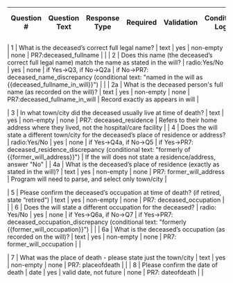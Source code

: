 | Question # | Question Text | Response Type | Required | Validation | Conditional Logic | Maps to PDF | Notes |
|------------|---------------|---------------|----------|------------|-------------------|-------------|-------|

| 1 | What is the deceased’s correct full legal name? | text | yes | non-empty | none | PR7:deceased_fullname | | 
| 2 | Does this name (the deceased’s correct full legal name) match the name as stated in the will? | radio:Yes/No | yes | none | if Yes→Q3, if No→Q2a | if No→PR7: deceased_name_discrepancy (conditional text: "named in the will as {{deceased_fullname_in_will}}") | |
| 2a | What is the deceased person's full name (as recorded on the will)? | text | yes | non-empty | none | PR7:deceased_fullname_in_will | Record exactly as appears in will |

| 3 | In what town/city did the deceased usually live at time of death? | text | yes | non-empty | none | PR7: deceased_residence | Refers to their home address where they lived, not the hospital/care facility |
| 4 | Does the will state a different town/city for the deceased’s place of residence or address? | radio:Yes/No | yes | none | if Yes→Q4a, if No→Q5 | if Yes→PR7: deceased_residence_discrepancy (conditional text: "formerly of {{former_will_address}}") | If the will does not state a residence/address, answer "No" | 
| 4a | What is the deceased’s place of residence (exactly as stated in the will)? | text | yes | non-empty | none | PR7: former_will_address | Program will need to parse, and select only town/city | 

| 5 | Please confirm the deceased’s occupation at time of death? (if retired, state “retired”) | text | yes | non-empty | none | PR7: deceased_occupation | |
| 6 | Does the will state a different occupation for the deceased? | radio: Yes/No | yes | none | if Yes→Q6a, if No→Q7 | if Yes→PR7: deceased_occupation_discrepancy (conditional text: "formerly {{former_will_occupation}}") | | 
| 6a | What is the deceased’s occupation (as recorded on the will)? | text | yes | non-empty | none | PR7: former_will_occupation | | 

| 7 | What was the place of death - please state just the town/city | text | yes | non-empty | none | PR7: placeofdeath | |
| 8 | Please confirm the date of death | date | yes | valid date, not future | none | PR7: dateofdeath | |

 
